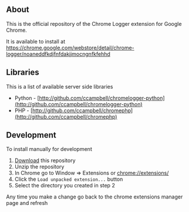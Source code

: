 ## About

This is the official repository of the Chrome Logger extension for Google Chrome.

It is available to install at 
https://chrome.google.com/webstore/detail/chrome-logger/noaneddfkdjfnfdakjjmocngnfkfehhd

## Libraries

This is a list of available server side libraries

- Python - [http://github.com/ccampbell/chromelogger-python](http://github.com/ccampbell/chromelogger-python)
- PHP - [http://github.com/ccampbell/chromephp](http://github.com/ccampbell/chromephp)

## Development

To install manually for development

1. [Download](https://github.com/ccampbell/chromelogger/archive/master.zip) this repository
2. Unzip the repository
3. In Chrome go to Window => Extensions or [chrome://extensions/](chrome://extensions/)
4. Click the ``Load unpacked extension...`` button
5. Select the directory you created in step 2

Any time you make a change go back to the chrome extensions manager page and refresh
